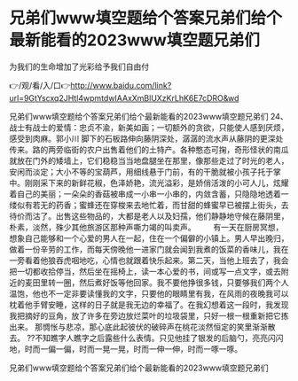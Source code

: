 # 兄弟们www填空题给个答案兄弟们给个最新能看的2023www填空题兄弟们
为我们的生命增加了光彩给予我们自由付

👉/观/看/入/口👉http://www.baidu.com/link?url=9GtYscxq2JHtl4wpmtdwIAAxXmBlUXzKrLhK6E7cDRO&wd

兄弟们www填空题给个答案兄弟们给个最新能看的2023www填空题兄弟们	24、战士有战士的爱情：忠贞不渝，新美如画；一切额外的贪欲，只能使人感到厌烦，感受到肉麻。郭小川
脚下的石板路伸向藤阴深处，潺潺的流水声从藤阴的更深处传来。路的两旁临街的农户出售着他们的土特产。各种憨态可掬，奇形怪状的南瓜就放在门外的矮墙上，它们稳稳当当地盘腿坐在那里，像那些走过了时光的老人，安闲而淡定；大小不等的宝葫芦，用细线悬于门前，有的干脆就被小孩子托于掌中。刚刚采下来的新鲜花椒，色泽娇艳，流光溢彩，是娇俏活泼的小可人儿，炫耀着自己的美丽；一朵朵的香菇被串成一小串一小串的，内敛含蓄，只隐隐地透着一缕似有若无的药香；蜜蜂还在穿梭来去地忙着，而甘甜的蜂蜜早已被摆上街头，去待价而沽了。出售这些物品的，大都是老人以及妇孺，他们静静地守候在藤阴里，朴素，淡然，殊少其他旅游区那种声嘶力竭的叫卖声。
　　有一天在厨房冥想，想象自己能够和一个心爱的男人在一起，住在一个偏僻的小镇上。男人早出晚归，做着一份辛劳的工作，而每天傍晚他一进家门就会闻到我煮的饭菜的香味儿，我在一旁看着他狼吞虎咽地吃，心情也就跟着快乐起来。第二天，当他上班去了，我会把一切都收拾停当，然后坐在摇椅上，读一本心爱的书，间或写一点文字，或去附近的麦田里转一圈，然后煮好饭等他回家。我不要他挣很多钱，只要够我们两个人温饱，他也不一定非要读懂我的文字，只要他的眼睛里有我，在风雨的夜晚我可以枕着他手臂安睡，这样的日子就是我无边的幸福了。在我幻想着这一段时，我发现我把摘好的豆角，放了许多在旁边放烂菜叶的垃圾袋里，只好一根一根重新把它拣出来。
那惆怅与悲凉，那心底此起彼伏的破碎声在桃花淡然恒定的笑里渐渐散去。
??不知瞧字人瞧字之后露些什么表情。只见他挂了银发的后脑勺，亮亮闪闪地，时而一偏一偏，时而一晃一晃，时而一伸一伸，时而一啄一啄。

兄弟们www填空题给个答案兄弟们给个最新能看的2023www填空题兄弟们
